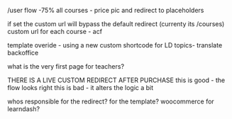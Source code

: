 

/user flow -75%
all courses - price pic and redirect to placeholders

if set the custom url will bypass the default redirect
(currenty its /courses)
custom url for each course - acf

template overide - using a new custom shortcode for LD topics-
translate backoffice

what is the very first page for teachers?



THERE IS A LIVE CUSTOM REDIRECT AFTER PURCHASE
this is good - the flow looks right
this is bad - it alters the logic a bit

whos responsible for the redirect? for the template?
woocommerce for learndash?
